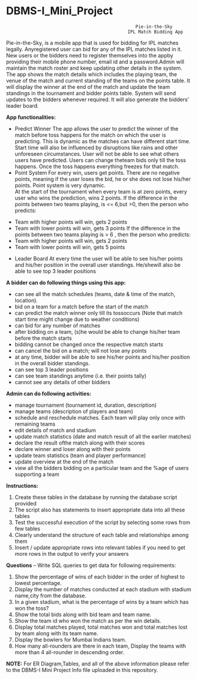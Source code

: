 # DBMS-I_Mini_Project

                                                     Pie-in-the-Sky
                                                  IPL Match Bidding App
 
Pie-in-the-Sky, is a mobile app that is used for bidding for IPL matches legally. Anyregistered user can bid for any of the IPL matches listed in it. New users or the bidders need to register themselves into the appby providing their mobile phone number, email id and a password.Admin will maintain the match roster and keep updating other details in the system. 
The app shows the match details which includes the playing team, the venue of the match and current standing of the teams on the points table. It will display the winner at the end of the match and update the team standings in the tournament and bidder points table. System will send updates to the bidders whenever required. It will also generate the bidders' leader board. 

**App functionalities:**
* Predict Winner 
The app allows the user to predict the winner of the match before toss happens for the match on which the user is predicting. This is dynamic as the matches can have different start time. Start time will also be influenced by disruptions like rains and other unforeseen circumstances. User will not be able to see what others users have predicted. Users can change theteam bids only till the toss happens. Once the toss happens everything freezes for that match. 
* Point System
For every win, users get points. There are no negative points, meaning if the user loses the bid, he or she does not lose his/her points. Point system is very dynamic.  
At the start of the tournament when every team is at zero points, every user who wins the prediction, wins 2 points.
If the difference in the points between two teams playing, is <= 6,but >0, then the person who predicts: 
- Team with higher points will win, gets 2 points
- Team with lower points will win, gets 3 points 
If the difference in the points between two teams playing is > 6 , then the person who predicts: 
- Team with higher points will win, gets 2 points  
- Team with lower points will win, gets 5 points 
 
* Leader Board 
At every time the user will be able to see his/her points and his/her position in the overall user standings. He/shewill also be able to see top 3 leader positions 
 
**A bidder can do following things using this app:**
* can see all the match schedules (teams, date & time of the match, location). 
* bid on a team for a match before the start of the match 
* can predict the match winner only till its tossoccurs (Note that match start time might change due to weather conditions) 
* can bid for any number of matches 
* after bidding on a team, (s)he would be able to change his/her team before the match starts 
* bidding cannot be changed once the respective match starts 
* can cancel the bid on a match; will not lose any points 
* at any time, bidder will be able to see his/her points and his/her position in the overall bidder standings. 
* can see top 3 leader positions 
* can see team standings anytime (i.e. their points tally) 
* cannot see any details of other bidders 
 
**Admin can do following activities:**
* manage tournament (tournament id, duration, description) 
* manage teams (description of players and team) 
* schedule and reschedule matches. Each team will play only once with remaining teams 
* edit details of match and stadium 
* update match statistics (date and match result of all the earlier matches) 
* declare the result ofthe match along with their scores 
* declare winner and loser along with their points 
* update team statistics (team and player performance) 
* update overview at the end of the match 
* view all the bidders bidding on a particular team and the %age of users supporting a team 

**Instructions:**
 
1. Create these tables in the database by running the database script provided 
2. The script also has statements to insert appropriate data into all these tables 
3. Test the successful execution of the script by selecting some rows from few tables 
4. Clearly understand the structure of each table and relationships among them
5. Insert / update appropriate rows into relevant tables if you need to get more rows in the output to verify your answers 
 
**Questions** – Write SQL queries to get data for following requirements: 
 
1. Show the percentage of wins of each bidder in the order of highest to lowest percentage.
2. Display the number of matches conducted at each stadium with stadium name,city from the database. 
3. In a given stadium, what is the percentage of wins by a team which has won the toss? 
4. Show the total bids along with bid team and team name. 
5. Show the team id who won the match as per the win details. 
6. Display total matches played, total matches won and total matches lost by team along with its team name. 
7. Display the bowlers for Mumbai Indians team. 
8. How many all-rounders are there in each team, Display the teams with more than 4  all-rounder in descending order. 
 
**NOTE:** For ER Diagram,Tables, and all of the above information please refer to the DBMS-I Mini Project Info file uploaded in this repository.
